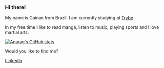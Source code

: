 ### Hi there!

<!--
**Cainan6697/Cainan6697** is a ✨ _special_ ✨ repository because its `README.md` (this file) appears on your GitHub profile.
-->
My name is Cainan from Brazil. 
I am currently studying at [Trybe](https://www.betrybe.com/).

In my free time I like to read mangá, listen to music, playing sports and I love martial arts.

[![Anurag's GitHub stats](https://github-readme-stats.vercel.app/api?username=Cainan6697)](https://github.com/anuraghazra/github-readme-stats)

Would you like to find me?

[LinkedIn](https://www.linkedin.com/in/cainan-coutinho/)
